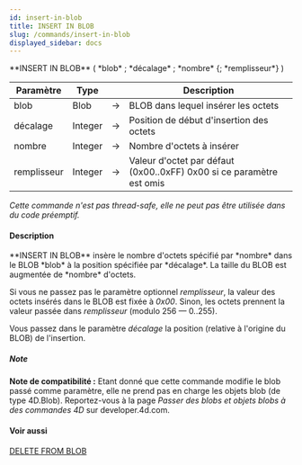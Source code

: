 ```yaml
---
id: insert-in-blob
title: INSERT IN BLOB
slug: /commands/insert-in-blob
displayed_sidebar: docs
---
```


<!--REF #_command_.INSERT IN BLOB.Syntax-->**INSERT IN BLOB** ( *blob* ; *décalage* ; *nombre* {; *remplisseur*} )<!-- END REF-->
<!--REF #_command_.INSERT IN BLOB.Params-->
| Paramètre | Type |  | Description |
| --- | --- | --- | --- |
| blob | Blob | &#8594;  | BLOB dans lequel insérer les octets |
| décalage | Integer | &#8594;  | Position de début d'insertion des octets |
| nombre | Integer | &#8594;  | Nombre d'octets à insérer |
| remplisseur | Integer | &#8594;  | Valeur d'octet par défaut (0x00..0xFF) 0x00 si ce paramètre est omis |

<!-- END REF-->

*Cette commande n'est pas thread-safe, elle ne peut pas être utilisée dans du code préemptif.*


#### Description 

<!--REF #_command_.INSERT IN BLOB.Summary-->**INSERT IN BLOB** insère le nombre d'octets spécifié par *nombre* dans le BLOB *blob* à la position spécifiée par *décalage*.<!-- END REF--> La taille du BLOB est augmentée de *nombre* d'octets.

Si vous ne passez pas le paramètre optionnel *remplisseur*, la valeur des octets insérés dans le BLOB est fixée à *0x00*. Sinon, les octets prennent la valeur passée dans *remplisseur* (modulo 256 — 0..255).

Vous passez dans le paramètre *décalage* la position (relative à l'origine du BLOB) de l'insertion. 

##### Note 

**Note de compatibilité :** Etant donné que cette commande modifie le blob passé comme paramètre, elle ne prend pas en charge les objets blob (de type 4D.Blob). Reportez-vous à la page *Passer des blobs et objets blobs à des commandes 4D* sur developer.4d.com.

#### Voir aussi 

[DELETE FROM BLOB](delete-from-blob.md)  